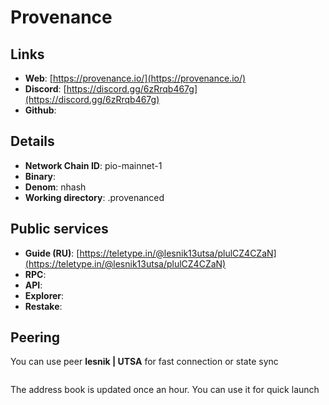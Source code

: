 # Provenance

## Links

* **Web**: [https://provenance.io/](https://provenance.io/)
* **Discord**: [https://discord.gg/6zRrqb467g](https://discord.gg/6zRrqb467g)
* **Github**:&#x20;

## **Details**

* **Network Chain ID**: pio-mainnet-1
* **Binary**:&#x20;
* **Denom**: nhash
* **Working directory**: .provenanced

## Public services

* **Guide (RU)**: [https://teletype.in/@lesnik13utsa/plulCZ4CZaN](https://teletype.in/@lesnik13utsa/plulCZ4CZaN)
* **RPC**:&#x20;
* **API**:&#x20;
* **Explorer**:&#x20;
* **Restake**:&#x20;

## Peering

You can use peer **lesnik | UTSA** for fast connection or state sync

```shell
```

The address book is updated once an hour. You can use it for quick launch

```shell
```

